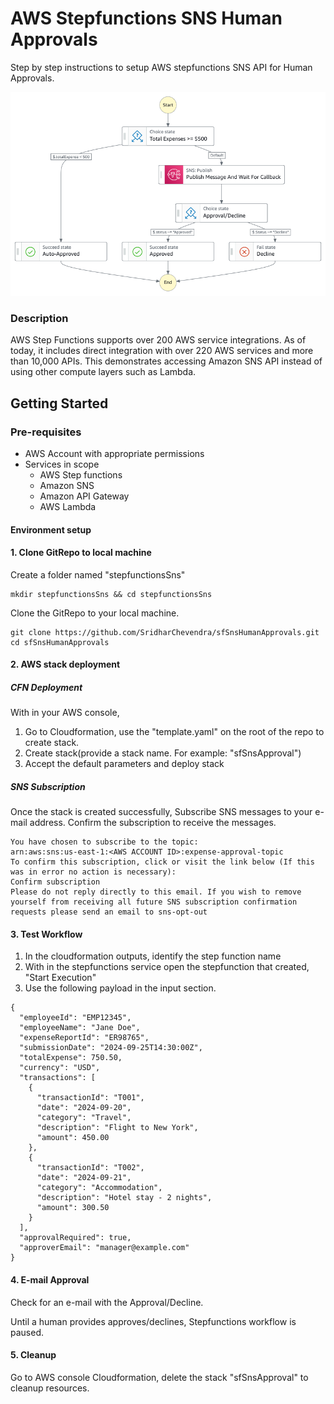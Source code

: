 # AWS Stepfunctions SNS Human Approvals

Step by step instructions to setup AWS stepfunctions SNS API for Human Approvals.

![Sample Workflow](Images/stepfunctions_graph_flow.png)

### Description
AWS Step Functions supports over 200 AWS service integrations. As of today, it includes direct integration with over 220 AWS services and more than 10,000 APIs. This demonstrates accessing Amazon SNS API instead of using other compute layers such as Lambda.

## Getting Started
### Pre-requisites
* AWS Account with appropriate permissions
* Services in scope
  - AWS Step functions
  - Amazon SNS
  - Amazon API Gateway
  - AWS Lambda
  
#### Environment setup
#### 1. Clone GitRepo to local machine
Create a folder named "stepfunctionsSns"

```
mkdir stepfunctionsSns && cd stepfunctionsSns

```
Clone the GitRepo to your local machine.
```
git clone https://github.com/SridharChevendra/sfSnsHumanApprovals.git
cd sfSnsHumanApprovals
```
#### 2. AWS stack deployment
##### CFN Deployment
With in your AWS console,
1. Go to Cloudformation, use the "template.yaml" on the root of the repo to create stack.
2. Create stack(provide a stack name. For example: "sfSnsApproval")
3. Accept the default parameters and deploy stack

##### SNS Subscription
Once the stack is created successfully, Subscribe SNS messages to your e-mail address.
Confirm the subscription to receive the messages.
```
You have chosen to subscribe to the topic: 
arn:aws:sns:us-east-1:<AWS ACCOUNT ID>:expense-approval-topic
To confirm this subscription, click or visit the link below (If this was in error no action is necessary): 
Confirm subscription
Please do not reply directly to this email. If you wish to remove yourself from receiving all future SNS subscription confirmation requests please send an email to sns-opt-out
```

#### 3. Test Workflow
1. In the cloudformation outputs, identify the step function name
2. With in the stepfunctions service open the stepfunction that created, "Start Execution"
3. Use the following payload in the input section.
```
{
  "employeeId": "EMP12345",
  "employeeName": "Jane Doe",
  "expenseReportId": "ER98765",
  "submissionDate": "2024-09-25T14:30:00Z",
  "totalExpense": 750.50,
  "currency": "USD",
  "transactions": [
    {
      "transactionId": "T001",
      "date": "2024-09-20",
      "category": "Travel",
      "description": "Flight to New York",
      "amount": 450.00
    },
    {
      "transactionId": "T002",
      "date": "2024-09-21",
      "category": "Accommodation",
      "description": "Hotel stay - 2 nights",
      "amount": 300.50
    }
  ],
  "approvalRequired": true,
  "approverEmail": "manager@example.com"
}
```
#### 4. E-mail Approval
Check for an e-mail with the Approval/Decline. 

Until a human provides approves/declines, Stepfunctions workflow is paused.

#### 5. Cleanup
Go to AWS console Cloudformation, delete the stack "sfSnsApproval" to cleanup resources.
